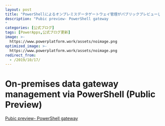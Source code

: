 ```yaml
---
layout: post
title: "PowerShellによるオンプレミスデータゲートウェイ管理がパブリックプレビューしました"
description: "Pubic preview- PowerShell gateway
"
categories: [公式ブログ]
tags: [PowerApps,公式ブログ更新]
image: >-
  https://www.powerplatform.work/assets/noimage.png
optimized_image: >-
  https://www.powerplatform.work/assets/noimage.png
redirect_from:
  - /2019/10/17/
---
```


# On-premises data gateway management via PowerShell (Public Preview)

[Pubic preview- PowerShell gateway
](https://powerapps.microsoft.com/ja-jp/blog/on-premises-data-gateway-management-via-powershell-public-preview/)
